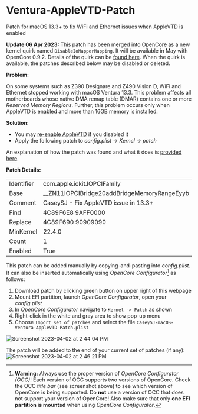 # Ventura-AppleVTD-Patch
Patch for macOS 13.3+ to fix WiFi and Ethernet issues when AppleVTD is enabled

**Update 06 Apr 2023:**
This patch has been merged into OpenCore as a new kernel quirk named `DisableIoMapperMapping`. It will be available in May with OpenCore 0.9.2. Details of the quirk can be [found here](https://github.com/acidanthera/OpenCorePkg/pull/440). When the quirk is available, the patches described below may be disabled or deleted. 

**Problem:**

On some systems such as Z390 Designare and Z490 Vision D, WiFi and Ethernet stopped working with macOS Ventura 13.3. This problem affects all motherboards whose native DMA remap table (DMAR) contains one or more *Reserved Memory Regions*. Further, this problem occurs only when AppleVTD is enabled and more than 16GB memory is installed.


**Solution:**

- You may [re-enable AppleVTD](https://www.tonymacx86.com/threads/success-gigabyte-designare-z390-thunderbolt-3-i7-9700k-amd-rx-580.316533/post-2262129) if you disabled it
- Apply the following patch to *config.plist -> Kernel -> patch*

An explanation of how the patch was found and what it does is [provided here](https://www.tonymacx86.com/threads/success-gigabyte-designare-z390-thunderbolt-3-i7-9700k-amd-rx-580.316533/post-2365883).

**Patch Details:**

<table>
<tbody>
<tr>
<td>Identifier</th>
<td>com.apple.iokit.IOPCIFamily</th>
</tr>
<tr>
<td>Base</td>
<td>__ZN11IOPCIBridge20addBridgeMemoryRangeEyyb</td>
</tr>
<tr>
<td>Comment</td>
<td>CaseySJ - Fix AppleVTD issue in 13.3+</td>
</tr>
<tr>
<td>Find</td>
<td>4C89F6E8 9AFF0000</td>
</tr>
<tr>
<td>Replace</td>
<td>4C89F690 90909090</td>
</tr>
<tr>
<td>MinKernel</td>
<td>22.4.0</td>
</tr>
<tr>
<td>Count</td>
<td>1</td>
</tr>
<tr>
<td>Enabled</td>
<td>True</td>
</tr>
</tbody>
</table>


This patch can be added manually by copying-and-pasting into *config.plist*. It can also be inserted automatically using *OpenCore Configurator*[^1] as follows:

1. Download patch by clicking green button on upper right of this webpage
2. Mount EFI partition, launch *OpenCore Configurator*, open your *config.plist*
3. In *OpenCore Configurator* navigate to `Kernel -> Patch` as shown
4. Right-click in the white and gray area to show pop-up menu 
5. Choose `Import set of patches` and select the file `CaseySJ-macOS-Ventura-AppleVTD-Patch.plist`

![Screenshot 2023-04-02 at 2 44 04 PM](https://user-images.githubusercontent.com/48335376/229380690-095ec4b8-1687-4dba-83ba-7f17ff050873.png)

The patch will be added to the end of your current set of patches (if any):
![Screenshot 2023-04-02 at 2 46 21 PM](https://user-images.githubusercontent.com/48335376/229380708-bec893c7-1673-4da5-a743-17f14701e5ce.png)

[^1]: **Warning:** Always use the proper version of *OpenCore Configurator (OCC)*! Each version of OCC supports two versions of OpenCore. Check the OCC *title bar* (see screenshot above) to see which version of OpenCore is being supported. Do **not** use a version of OCC that does not support your version of OpenCore! Also make sure that only **one EFI partition is mounted** when using *OpenCore Configurator*.
